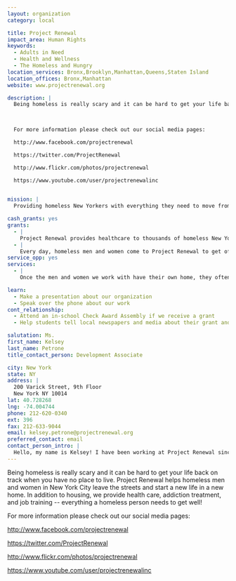 ```yaml
---
layout: organization
category: local

title: Project Renewal
impact_area: Human Rights
keywords: 
  - Adults in Need
  - Health and Wellness
  - The Homeless and Hungry
location_services: Bronx,Brooklyn,Manhattan,Queens,Staten Island
location_offices: Bronx,Manhattan
website: www.projectrenewal.org

description: |
  Being homeless is really scary and it can be hard to get your life back on track when you have no place to live. Project Renewal helps homeless men and women in New York City leave the streets and start a new life in a new home. In addition to housing, we provide health care, addiction treatment, and job training -- everything a homeless person needs to get well!

  

  For more information please check out our social media pages:

  http://www.facebook.com/projectrenewal

  https://twitter.com/ProjectRenewal

  http://www.flickr.com/photos/projectrenewal

  https://www.youtube.com/user/projectrenewalinc

  
mission: |
  Providing homeless New Yorkers with everything they need to move from the streets to health, homes, and jobs.

cash_grants: yes
grants: 
  - |
    Project Renewal provides healthcare to thousands of homeless New Yorkers each year! A grant of $400 will pay for two people to get medical check ups and follow up care.
  - |
    Every day, homeless men and women come to Project Renewal to get off the streets and eat a warm meal. With $25, we can offer a homeless man or woman a hot shower, a healthy meal, and a safe place to rest.
service_opp: yes
services: 
  - |
    Once the men and women we work with have their own home, they often come to our food pantry to stock their kitchen cabinets. At Project Renewal, we are alway in need of canned goods and other non-perishable food items. A food drive would help our clients prepare healthy meals within their budget.

learn: 
  - Make a presentation about our organization
  - Speak over the phone about our work
cont_relationship: 
  - Attend an in-school Check Award Assembly if we receive a grant
  - Help students tell local newspapers and media about their grant and/or project with us

salutation: Ms.
first_name: Kelsey
last_name: Petrone
title_contact_person: Development Associate

city: New York
state: NY
address: |
  200 Varick Street, 9th Floor  
  New York NY 10014
lat: 40.728268
lng: -74.004744
phone: 212-620-0340
ext: 396
fax: 212-633-9044
email: kelsey.petrone@projectrenewal.org
preferred_contact: email
contact_person_intro: |
  Hello, my name is Kelsey! I have been working at Project Renewal since August of 2012, although we have had the pleasure of working with Common Cents since 2003! Here at Project Renewal, I work in our fundraising department, making sure we have enough money to help all the homeless men and women who come to us for recovery. I look forward to working with students like you who are dedicated to making New York City a better place for all of us!
---
```

Being homeless is really scary and it can be hard to get your life back on track when you have no place to live. Project Renewal helps homeless men and women in New York City leave the streets and start a new life in a new home. In addition to housing, we provide health care, addiction treatment, and job training -- everything a homeless person needs to get well!



For more information please check out our social media pages:

http://www.facebook.com/projectrenewal

https://twitter.com/ProjectRenewal

http://www.flickr.com/photos/projectrenewal

https://www.youtube.com/user/projectrenewalinc


